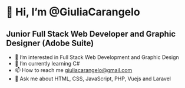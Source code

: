 <h1> 👋 Hi, I’m @GiuliaCarangelo </h1>
<h2> Junior Full Stack Web Developer and Graphic Designer (Adobe Suite) </h2>

- 👀 I’m interested in Full Stack Web Development and Graphic Design
- 🌱 I’m currently learning C#
- 📫 How to reach me giuliacarangelo@gmail.com
- 💬 Ask me about HTML, CSS, JavaScript, PHP, Vuejs and Laravel


<!---
GiuliaCarangelo/GiuliaCarangelo is a ✨ special ✨ repository because its `README.md` (this file) appears on your GitHub profile.
You can click the Preview link to take a look at your changes.
--->
